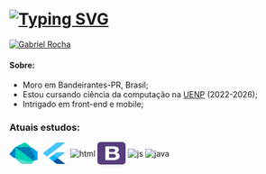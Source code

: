 # [![Typing SVG](https://readme-typing-svg.herokuapp.com?font=Fira+Code&size=22&pause=600&color=44C7F7&center=falso&vCenter=falso&repeat=verdadeiro&width=435&lines=Welcome+to+my+Github+;My+name+is+Gabriel+;I'm+a+computer+science+student;Welcome+to+my+Github+;My+name+is+Gabriel+;I'm+a+computer+science+student;Welcome+to+my+Github+)](https://git.io/typing-svg)
[![Gabriel Rocha](https://img.shields.io/badge/Gabriel%20Rocha-0077B5?style=for-the-badge&logo=linkedin&logoColor=white)](https://www.linkedin.com/in/gabriel-rocha-de-oliveira-82043b243/)

#### Sobre: 

- Moro em Bandeirantes-PR, Brasil;
- Estou cursando ciência da computação na [UENP](https://uenp.edu.br) (2022-2026);
- Intrigado em front-end e mobile;


### Atuais estudos:

  <img align="center" alt="dart" height="38" width="50" src="android-icon-svgrepo-com.svg"> <img align="center" alt="flutter" height="38" width="50" src="flutter-svgrepo-com.svg"> <img align="center" alt="html" height="40" width="50" src="https://www.svgrepo.com//show/452185/css-3.svg"> <img align="center" alt="bootstrap" height="40" width="50" src="bootstrap2-svgrepo-com.svg"> <img align="center" alt="js" height="40" width="50" src="https://www.svgrepo.com//show/353925/javascript.svg"> <img align="center" alt="java" height="40" width="50" src="https://www.svgrepo.com//show/452234/java.svg"> 



  







